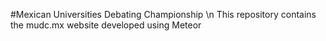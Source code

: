 #Mexican Universities Debating Championship \n This repository contains the mudc.mx website developed using Meteor
